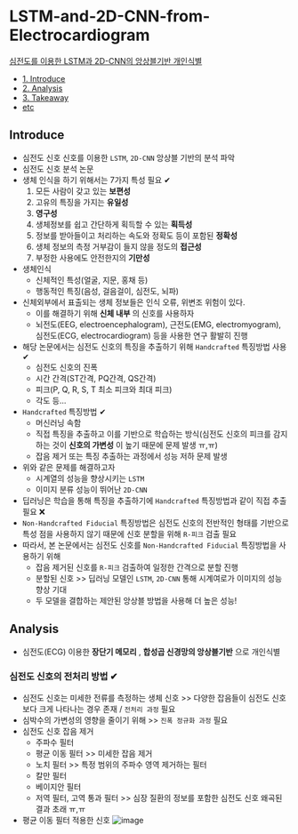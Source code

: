 # LSTM-and-2D-CNN-from-Electrocardiogram
[심전도를 이용한 LSTM과 2D-CNN의 앙상블기반 개인식별](https://220.67.200.233/handle/2020.oak/19587)

- [1. Introduce](#Introduce)
- [2. Analysis](#Analysis)
- [3. Takeaway](#Takeaway)
- [etc](#etc)

## Introduce
- 심전도 신호 신호를 이용한 `LSTM`, `2D-CNN` 앙상블 기반의 분석 파악
- 심전도 신호 분석 논문
- 생체 인식을 하기 위해서는 7가지 특성 필요 ✔
  1. 모든 사람이 갖고 있는 __보편성__
  2. 고유의 특징을 가지는 __유일성__
  3. __영구성__
  4. 생체정보를 쉽고 간단하게 획득할 수 있는 __획득성__
  5. 정보를 받아들이고 처리하는 속도와 정확도 등이 포함된 __정확성__
  6. 생체 정보의 측정 거부감이 들지 않을 정도의 __접근성__
  7. 부정한 사용에도 안전한지의 __기만성__
- 생체인식 
  - 신체적인 특성(얼굴, 지문, 홍채 등)
  - 행동적인 특징(음성, 걸음걸이, 심전도, 뇌파)
- 신체외부에서 표출되는 생체 정보들은 인식 오류, 위변조 위험이 있다.
  - 이를 해결하기 위해 __신체 내부__ 의 신호를 사용하자 
  - 뇌전도(EEG, electroencephalogram), 근전도(EMG, electromyogram), 심전도(ECG, electrocardiogram) 등을 사용한 연구 활발히 진행
- 해당 논문에서는 심전도 신호의 특징을 추출하기 위해 `Handcrafted` 특징방법 사용 ✔
  - 심전도 신호의 진폭
  - 시간 간격(ST간격, PQ간격, QS간격)
  - 피크(P, Q, R, S, T 최소 피크와 최대 피크) 
  - 각도 등...
- `Handcrafted` 특징방법 ✔
  - 머신러닝 속함
  - 직접 특징을 추출하고 이를 기반으로 학습하는 방식(심전도 신호의 피크를 감지하는 것이 __신호의 가변성__ 이 높기 때문에 문제 발생 ㅠ,ㅠ)
  - 잡음 제거 또는 특징 추출하는 과정에서 성능 저하 문제 발생 
- 위와 같은 문제를 해결하고자
  - 시계열의 성능을 향상시키는 `LSTM` 
  - 이미지 분류 성능이 뛰어난 `2D-CNN` 
- 딥러닝은 학습을 통해 특징을 추출하기에 `Handcrafted` 특징방법과 같이 직접 추출 필요 ❌
- `Non-Handcrafted Fiducial` 특징방법은 심전도 신호의 전반적인 형태를 기반으로 특성 점을 사용하지 않기 때문에 신호 분할을 위해 `R-피크` 검출 필요
- 따라서, 본 논문에서는 심전도 신호를 `Non-Handcrafted Fiducial` 특징방법을 사용하기 위해
  - 잡음 제거된 신호를 `R-피크` 검출하여 일정한 간격으로 분할 진행
  - 분할된 신호 >> 딥러닝 모델인 `LSTM`, `2D-CNN` 통해 시계여로가 이미지의 성능 향상 기대
  - 두 모델을 결합하는 제안된 앙상블 방법을 사용해 더 높은 성능!
## Analysis
- 심전도(ECG) 이용한 __장단기 메모리__ , __합성곱 신경망의 앙상블기반__ 으로 개인식별
### 심전도 신호의 전처리 방법 ✔
- 심전도 신호는 미세한 전류를 측정하는 생체 신호 >> 다양한 잡음들이 심전도 신호보다 크게 나타나는 경우 존재 / `전처리 과정` 필요
- 심박수의 가변성의 영향을 줄이기 위해 >> `진폭 정규화 과정` 필요
- 심전도 신호 잡음 제거
  - 주파수 필터
  - 평균 이동 필터 >> 미세한 잡음 제거
  - 노치 필터 >> 특정 범위의 주파수 영역 제거하는 필터
  - 칼만 필터 
  - 베이지안 필터
  - 저역 필터, 고역 통과 필터 >> 심장 질환의 정보를 포함한 심전도 신호 왜곡된 결과 초래 ㅠ,ㅠ
- 평균 이동 필터 적용한 신호
  ![image](https://user-images.githubusercontent.com/61215550/164885836-90bb615c-fdc0-4d40-b528-0696e0a6cace.png)

